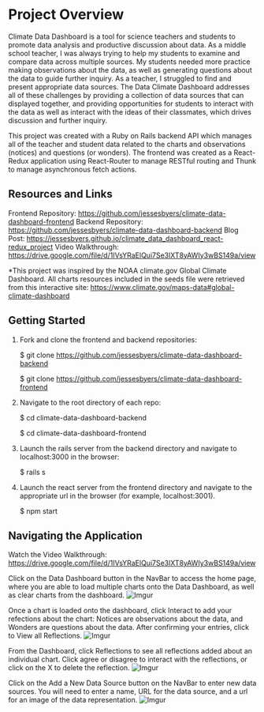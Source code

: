 # Project Overview

Climate Data Dashboard is a tool for science teachers and students to promote data analysis and productive discussion about data. As a middle school teacher, I was always trying to help my students to examine and compare data across multiple sources. My students needed more practice making observations about the data, as well as generating questions about the data to guide further inquiry. As a teacher, I struggled to find and present appropriate data sources. The Data Climate Dashboard addresses all of these challenges by providing a collection of data sources that can displayed together, and providing opportunities for students to interact with the data as well as interact with the ideas of their classmates, which drives discussion and further inquiry.

This project was created with a Ruby on Rails backend API which manages all of the teacher and student data related to the charts and observations (notices) and questions (or wonders). The frontend was created as a React-Redux application using React-Router to manage RESTful routing and Thunk to manage asynchronous fetch actions.

## Resources and Links

Frontend Repository: https://github.com/jessesbyers/climate-data-dashboard-frontend
Backend Repository: https://github.com/jessesbyers/climate-data-dashboard-backend
Blog Post: https://jessesbyers.github.io/climate_data_dashboard_react-redux_project
Video Walkthrough: https://drive.google.com/file/d/1IVsYRaElQui7Se3lXT8yAWIy3wBS149a/view

*This project was inspired by the NOAA climate.gov Global Climate Dashboard. All charts resources included in the seeds file were retrieved from this interactive site: https://www.climate.gov/maps-data#global-climate-dashboard 


## Getting Started

1. Fork and clone the frontend and backend repositories:


    $ git clone https://github.com/jessesbyers/climate-data-dashboard-backend


    $ git clone https://github.com/jessesbyers/climate-data-dashboard-frontend

2. Navigate to the root directory of each repo:


    $ cd climate-data-dashboard-backend


    $ cd climate-data-dashboard-frontend

3. Launch the rails server from the backend directory and navigate to localhost:3000 in the browser:


    $ rails s

4. Launch the react server from the frontend directory and navigate to the appropriate url in the browser (for example, localhost:3001).


    $ npm start


## Navigating the Application

Watch the Video Walkthrough: https://drive.google.com/file/d/1IVsYRaElQui7Se3lXT8yAWIy3wBS149a/view

Click on the Data Dashboard button in the NavBar to access the home page, where you are able to load multiple charts onto the Data Dashboard, as well as clear charts from the dashboard.
![Imgur](https://i.imgur.com/Hqz3QMC.png)

Once a chart is loaded onto the dashboard, click Interact to add your refections about the chart: Notices are observations about the data, and Wonders are questions about the data. After confirming your entries, click to View all Reflections.
![Imgur](https://i.imgur.com/gh9rzcC.png)

From the Dashboard, click Reflections to see all reflections added about an individual chart. Click agree or disagree to interact with the reflections, or click on the X to delete the reflection.
![Imgur](https://i.imgur.com/iquIOPZ.png)

Click on the Add a New Data Source button on the NavBar to enter new data sources. You will need to enter a name, URL for the data source, and a url for an image of the data representation.
![Imgur](https://i.imgur.com/Z7OO8rt.png)





